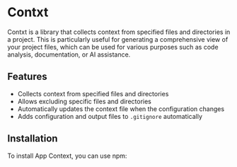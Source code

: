 # Contxt

Contxt is a library that collects context from specified files and directories in a project. This is particularly useful for generating a comprehensive view of your project files, which can be used for various purposes such as code analysis, documentation, or AI assistance.

## Features

- Collects context from specified files and directories
- Allows excluding specific files and directories
- Automatically updates the context file when the configuration changes
- Adds configuration and output files to `.gitignore` automatically

## Installation

To install App Context, you can use npm: